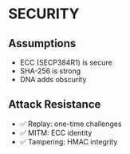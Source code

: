 # SECURITY

## Assumptions
- ECC (SECP384R1) is secure
- SHA-256 is strong
- DNA adds obscurity

## Attack Resistance
- ✅ Replay: one-time challenges
- ✅ MITM: ECC identity
- ✅ Tampering: HMAC integrity
